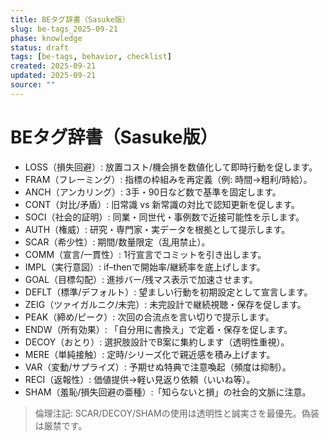 ```yaml
---
title: BEタグ辞書（Sasuke版）
slug: be-tags_2025-09-21
phase: knowledge
status: draft
tags: [be-tags, behavior, checklist]
created: 2025-09-21
updated: 2025-09-21
source: ""
---
```


# BEタグ辞書（Sasuke版）

- LOSS（損失回避）: 放置コスト/機会損を数値化して即時行動を促します。
- FRAM（フレーミング）: 指標の枠組みを再定義（例: 時間→粗利/時給）。
- ANCH（アンカリング）: 3手・90日など数で基準を固定します。
- CONT（対比/矛盾）: 旧常識 vs 新常識の対比で認知更新を促します。
- SOCI（社会的証明）: 同業・同世代・事例数で近接可能性を示します。
- AUTH（権威）: 研究・専門家・実データを根拠として提示します。
- SCAR（希少性）: 期間/数量限定（乱用禁止）。
- COMM（宣言/一貫性）: 1行宣言でコミットを引き出します。
- IMPL（実行意図）: if–thenで開始率/継続率を底上げします。
- GOAL（目標勾配）: 進捗バー/残マス表示で加速させます。
- DEFLT（標準/デフォルト）: 望ましい行動を初期設定として宣言します。
- ZEIG（ツァイガルニク/未完）: 未完設計で継続視聴・保存を促します。
- PEAK（締め/ピーク）: 次回の合流点を言い切りで提示します。
- ENDW（所有効果）: 「自分用に書換え」で定着・保存を促します。
- DECOY（おとり）: 選択肢設計でB案に集約します（透明性重視）。
- MERE（単純接触）: 定時/シリーズ化で親近感を積み上げます。
- VAR（変動/サプライズ）: 予期せぬ特典で注意喚起（頻度は抑制）。
- RECI（返報性）: 価値提供→軽い見返り依頼（いいね等）。
- SHAM（羞恥/損失回避の亜種）:「知らないと損」の社会的文脈に注意。

> 倫理注記: SCAR/DECOY/SHAMの使用は透明性と誠実さを最優先。偽装は厳禁です。
